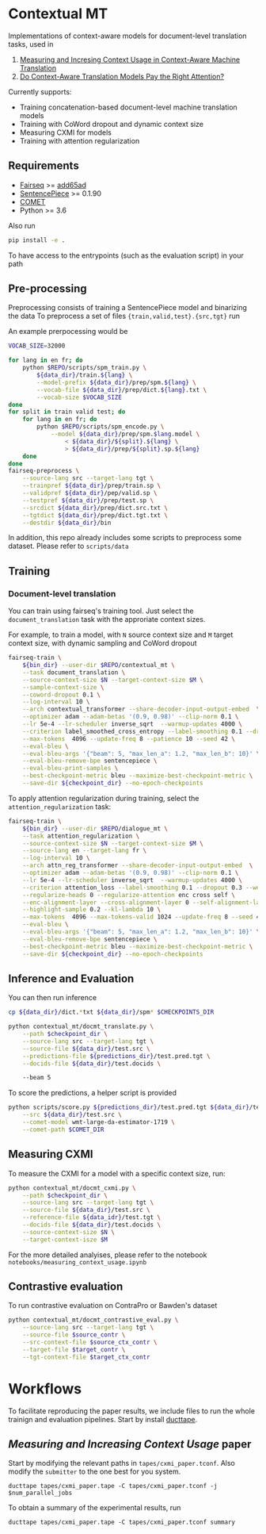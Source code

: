 # Contextual  MT

Implementations of context-aware models for document-level translation tasks, used in 

1. [Measuring and Incresing Context Usage in Context-Aware Machine Translation](https://arxiv.org/abs/2105.03482)
2. [Do Context-Aware Translation Models Pay the Right Attention?](https://arxiv.org/abs/2105.06977)

Currently supports:

* Training concatenation-based document-level machine translation models
* Training with CoWord dropout and dynamic context size
* Measuring CXMI for models 
* Training with attention regularization


## Requirements 

* [Fairseq](https://github.com/pytorch/fairseq) >= [add65ad](https://github.com/pytorch/fairseq/commit/add65adcc53a927f99a717d90a9672765237d937)
* [SentencePiece](https://github.com/google/sentencepiece) >= 0.1.90
* [COMET](https://github.com/Unbabel/COMET)
* Python >= 3.6

Also run 

```bash
pip install -e .
```

To have access to the entrypoints (such as the evaluation script) in your path

## Pre-processing

Preprocessing consists of training a SentencePiece model and binarizing the data
To preprocess a set of files `{train,valid,test}.{src,tgt}` run

An example prerpocessing would be

```bash
VOCAB_SIZE=32000

for lang in en fr; do
    python $REPO/scripts/spm_train.py \
        ${data_dir}/train.${lang} \
        --model-prefix ${data_dir}/prep/spm.${lang} \
        --vocab-file ${data_dir}/prep/dict.${lang}.txt \
        --vocab-size $VOCAB_SIZE
done
for split in train valid test; do
    for lang in en fr; do
        python $REPO/scripts/spm_encode.py \
            --model ${data_dir}/prep/spm.$lang.model \
                < ${data_dir}/${split}.${lang} \
                > ${data_dir}/prep/${split}.sp.${lang}
    done
done
fairseq-preprocess \
    --source-lang src --target-lang tgt \
    --trainpref ${data_dir}/prep/train.sp \
    --validpref ${data_dir}/pep/valid.sp \
    --testpref ${data_dir}/prep/test.sp \
    --srcdict ${data_dir}/prep/dict.src.txt \
    --tgtdict ${data_dir}/prep/dict.tgt.txt \
    --destdir ${data_dir}/bin
```

In addition, this repo already includes some scripts to preprocess some dataset. Please refer to `scripts/data`

## Training

### Document-level translation

You can train using fairseq's training tool. Just select the `document_translation` task with the approriate context sizes.

For example, to train a model, with `N` source context size and `M` target context size, with dynamic sampling and CoWord dropout

```bash
fairseq-train \
    ${bin_dir} --user-dir $REPO/contextual_mt \
    --task document_translation \
    --source-context-size $N --target-context-size $M \
    --sample-context-size \
    --coword-dropout 0.1 \
    --log-interval 10 \
    --arch contextual_transformer --share-decoder-input-output-embed  \
    --optimizer adam --adam-betas '(0.9, 0.98)' --clip-norm 0.1 \
    --lr 5e-4 --lr-scheduler inverse_sqrt  --warmup-updates 4000 \
    --criterion label_smoothed_cross_entropy --label-smoothing 0.1 --dropout 0.3 --weight-decay 0.0001 \
    --max-tokens  4096 --update-freq 8 --patience 10 --seed 42 \
    --eval-bleu \
    --eval-bleu-args '{"beam": 5, "max_len_a": 1.2, "max_len_b": 10}' \
    --eval-bleu-remove-bpe sentencepiece \
    --eval-bleu-print-samples \
    --best-checkpoint-metric bleu --maximize-best-checkpoint-metric \
    --save-dir ${checkpoint_dir} --no-epoch-checkpoints
```

To apply attention regularization during training, select the `attention_regularization` task:

```bash
fairseq-train \
    ${bin_dir} --user-dir $REPO/dialogue_mt \
    --task attention_regularization \
    --source-context-size $N --target-context-size $M \
    --source-lang en --target-lang fr \
    --log-interval 10 \
    --arch attn_reg_transformer --share-decoder-input-output-embed  \
    --optimizer adam --adam-betas '(0.9, 0.98)' --clip-norm 0.1 \
    --lr 5e-4 --lr-scheduler inverse_sqrt  --warmup-updates 4000 \
    --criterion attention_loss --label-smoothing 0.1 --dropout 0.3 --weight-decay 0.0001 \
    --regularize-heads 0 --regularize-attention enc cross self \
    --enc-alignment-layer --cross-alignment-layer 0 --self-alignment-layer 5 \
    --highlight-sample 0.2 --kl-lambda 10 \
    --max-tokens  4096 --max-tokens-valid 1024 --update-freq 8 --seed 42 \
    --eval-bleu \
    --eval-bleu-args '{"beam": 5, "max_len_a": 1.2, "max_len_b": 10}' \
    --eval-bleu-remove-bpe sentencepiece \
    --best-checkpoint-metric bleu --maximize-best-checkpoint-metric \
    --save-dir ${checkpoint_dir} --no-epoch-checkpoints
```

## Inference and Evaluation

You can then run inference

```bash
cp ${data_dir}/dict.*txt ${data_dir}/spm* $CHECKPOINTS_DIR

python contextual_mt/docmt_translate.py \
    --path $checkpoint_dir \
    --source-lang src --target-lang tgt \
    --source-file ${data_dir}/test.src \
    --predictions-file ${predictions_dir}/test.pred.tgt \
    --docids-file ${data_dir}/test.docids \

    --beam 5 
```

To score the predictions, a helper script is provided

```bash
python scripts/score.py ${predictions_dir}/test.pred.tgt ${data_dir}/test.tgt \
    --src ${data_dir}/test.src \
    --comet-model wmt-large-da-estimator-1719 \
    --comet-path $COMET_DIR
```

## Measuring CXMI

To measure the CXMI for a model with a specific context size, run:

```bash
python contextual_mt/docmt_cxmi.py \
    --path $checkpoint_dir \
    --source-lang src --target-lang tgt \
    --source-file ${data_dir}/test.src \
    --reference-file ${data_idr}/test.tgt \
    --docids-file ${data_dir}/test.docids \
    --source-context-size $N \
    --target-context-isze $M
```

For the more detailed analyises, please refer to the notebook `notebooks/measuring_context_usage.ipynb`

## Contrastive evaluation

To run contrastive evaluation on ContraPro or Bawden's dataset

```bash
python contextual_mt/docmt_contrastive_eval.py \
    --source-lang src --target-lang tgt \
    --source-file $source_contr \
    --src-context-file $source_ctx_contr \
    --target-file $target_contr \
    --tgt-context-file $target_ctx_contr
```

# Workflows

To facilitate reproducing the paper results, we include files to run the whole trainign and evaluation pipelines.
Start by install [ducttape](https://github.com/jhclark/ducttape). 

## *Measuring and Increasing Context Usage* paper

Start by modifying the relevant paths in `tapes/cxmi_paper.tconf`. 
Also modify the `submitter` to the one best for you system.

```
ducttape tapes/cxmi_paper.tape -C tapes/cxmi_paper.tconf -j $num_parallel_jobs
```

To obtain a summary of the experimental results, run
```
ducttape tapes/cxmi_paper.tape -C tapes/cxmi_paper.tconf summary
```
